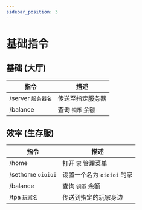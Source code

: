 ```yaml
---
sidebar_position: 3
---
```


# 基础指令

## 基础 (大厅)

| 指令 | 描述 |
| -- | -- |
| /server `服务器名` | 传送至指定服务器 |
| /balance | 查询 `铜币` 余额 |

## 效率 (生存服)

| 指令 | 描述 |
| -- | -- |
| /home | 打开 `家` 管理菜单 |
| /sethome `oioioi` | 设置一个名为 `oioioi` 的家 |
| /balance | 查询 `铜币` 余额 |
| /tpa `玩家名` | 传送到指定的玩家身边 |